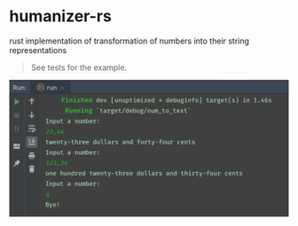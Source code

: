 # humanizer-rs
rust implementation of transformation of numbers into their string representations

>See tests for the example.

![Alt text](/static/sample.png?raw=true "Sample Usage")
